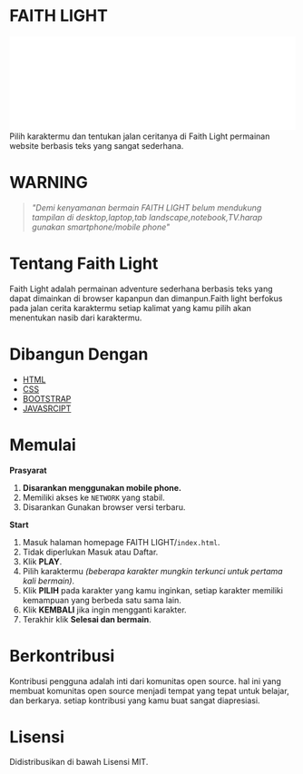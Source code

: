 # FAITH LIGHT
![logofl](Creditbanner.png)
Pilih karaktermu dan tentukan jalan ceritanya di Faith Light 
permainan website berbasis teks yang sangat sederhana.

# **WARNING**
>*"Demi kenyamanan bermain FAITH LIGHT belum mendukung tampilan di desktop,laptop,tab landscape,notebook,TV.harap gunakan smartphone/mobile phone"*
# Tentang Faith Light
Faith Light adalah permainan adventure sederhana berbasis teks yang dapat 
dimainkan di browser kapanpun dan dimanpun.Faith light berfokus
pada jalan cerita karaktermu setiap kalimat yang kamu pilih akan menentukan nasib dari karaktermu.

# Dibangun Dengan
- [HTML](https://id.m.wikipedia.org/wiki/HTML)
- [CSS](https://id.m.wikipedia.org/wiki/Cascading_Style_Sheets)
- [BOOTSTRAP](https://id.m.wikipedia.org/wiki/Bootstrap_(kerangka_kerja))
- [JAVASRCIPT](https://id.m.wikipedia.org/wiki/JavaScript)

# Memulai
**Prasyarat**
1. **Disarankan menggunakan mobile phone.**
2. Memiliki akses ke `NETWORK` yang stabil.
3. Disarankan Gunakan browser versi terbaru.

**Start**
1. Masuk halaman homepage FAITH LIGHT/`index.html`.
2. Tidak diperlukan Masuk atau Daftar.
2. Klik **PLAY**.
3. Pilih karaktermu *(beberapa karakter mungkin terkunci untuk pertama kali bermain)*.
4. Klik **PILIH** pada karakter yang kamu inginkan, setiap karakter memiliki kemampuan yang berbeda satu sama lain.
5. Klik **KEMBALI** jika ingin mengganti karakter.
6. Terakhir klik **Selesai dan bermain**.

# Berkontribusi
Kontribusi pengguna adalah inti dari komunitas open source. hal ini yang membuat komunitas open source menjadi tempat yang tepat untuk belajar, dan berkarya. setiap kontribusi yang kamu buat sangat diapresiasi.

# Lisensi
Didistribusikan di bawah Lisensi MIT.



